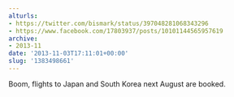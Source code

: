 ```yaml
---
alturls:
- https://twitter.com/bismark/status/397048281068343296
- https://www.facebook.com/17803937/posts/10101144565957619
archive:
- 2013-11
date: '2013-11-03T17:11:01+00:00'
slug: '1383498661'
---
```


Boom, flights to Japan and South Korea next August are booked.

